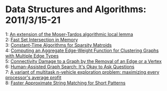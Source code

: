 # Data Structures and Algorithms: 2011/3/15-21  
1: [An extension of the Moser-Tardos algorithmic local lemma](https://doi.org/10.48550/arXiv.1102.2853)  
2: [Fast Set Intersection in Memory](https://doi.org/10.48550/arXiv.1103.2409)  
3: [Constant-Time Algorithms for Sparsity Matroids](https://doi.org/10.48550/arXiv.1103.2581)  
4: [Computing an Aggregate Edge-Weight Function for Clustering Graphs with  Multiple Edge Types](https://doi.org/10.48550/arXiv.1103.0368)  
5: [Connectivity Damage to a Graph by the Removal of an Edge or a Vertex](https://doi.org/10.48550/arXiv.1103.3075)  
6: [Human-Assisted Graph Search: It's Okay to Ask Questions](https://doi.org/10.48550/arXiv.1103.3102)  
7: [A variant of multitask n-vehicle exploration problem: maximizing every  processor's average profit](https://doi.org/10.48550/arXiv.1103.3224)  
8: [Faster Approximate String Matching for Short Patterns](https://doi.org/10.48550/arXiv.0811.3490)  